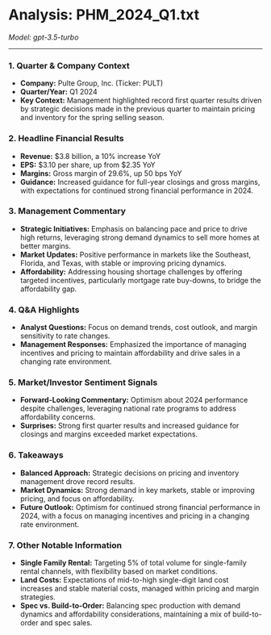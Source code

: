 # Analysis: PHM_2024_Q1.txt

*Model: gpt-3.5-turbo*

---

### 1. Quarter & Company Context
- **Company:** Pulte Group, Inc. (Ticker: PULT)
- **Quarter/Year:** Q1 2024
- **Key Context:** Management highlighted record first quarter results driven by strategic decisions made in the previous quarter to maintain pricing and inventory for the spring selling season.

### 2. Headline Financial Results
- **Revenue:** $3.8 billion, a 10% increase YoY
- **EPS:** $3.10 per share, up from $2.35 YoY
- **Margins:** Gross margin of 29.6%, up 50 bps YoY
- **Guidance:** Increased guidance for full-year closings and gross margins, with expectations for continued strong financial performance in 2024.

### 3. Management Commentary
- **Strategic Initiatives:** Emphasis on balancing pace and price to drive high returns, leveraging strong demand dynamics to sell more homes at better margins.
- **Market Updates:** Positive performance in markets like the Southeast, Florida, and Texas, with stable or improving pricing dynamics.
- **Affordability:** Addressing housing shortage challenges by offering targeted incentives, particularly mortgage rate buy-downs, to bridge the affordability gap.

### 4. Q&A Highlights
- **Analyst Questions:** Focus on demand trends, cost outlook, and margin sensitivity to rate changes.
- **Management Responses:** Emphasized the importance of managing incentives and pricing to maintain affordability and drive sales in a changing rate environment.

### 5. Market/Investor Sentiment Signals
- **Forward-Looking Commentary:** Optimism about 2024 performance despite challenges, leveraging national rate programs to address affordability concerns.
- **Surprises:** Strong first quarter results and increased guidance for closings and margins exceeded market expectations.

### 6. Takeaways
- **Balanced Approach:** Strategic decisions on pricing and inventory management drove record results.
- **Market Dynamics:** Strong demand in key markets, stable or improving pricing, and focus on affordability.
- **Future Outlook:** Optimism for continued strong financial performance in 2024, with a focus on managing incentives and pricing in a changing rate environment.

### 7. Other Notable Information
- **Single Family Rental:** Targeting 5% of total volume for single-family rental channels, with flexibility based on market conditions.
- **Land Costs:** Expectations of mid-to-high single-digit land cost increases and stable material costs, managed within pricing and margin strategies.
- **Spec vs. Build-to-Order:** Balancing spec production with demand dynamics and affordability considerations, maintaining a mix of build-to-order and spec sales.